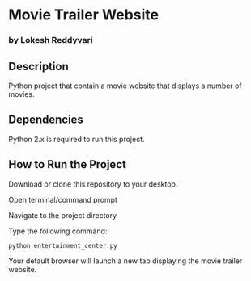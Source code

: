# Movie Trailer Website
### by Lokesh Reddyvari

## Description

Python project that contain a movie website that displays a number of movies.

## Dependencies

Python 2.x is required to run this project.

## How to Run the Project

Download or clone this repository to your desktop.

Open terminal/command prompt

Navigate to the project directory

Type the following command:

```bash
python entertainment_center.py
```

Your default browser will launch a new tab displaying the movie trailer website.